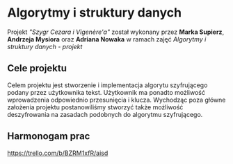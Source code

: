 # Algorytmy i struktury danych

Projekt *"Szygr Cezara i Vigenère'a"* został wykonany przez **Marka Supierz**, **Andrzeja Mysiora** oraz **Adriana Nowaka** w ramach zajęć *Algorytmy 
i struktury danych - projekt*

## Cele projektu
Celem projektu jest stworzenie i implementacja algorytu szyfrującego podany przez użytkownika tekst. Użytkownik ma ponadto możliwość wprowadzenia odpowiednio przesunięcia i klucza. Wychodząc poza główne założenia projektu postanowiliśmy stworzyć także możliwość deszyfrowania na zasadach podobnych do algorytmu szyfrującego.

## Harmonogam prac
https://trello.com/b/BZRM1xfR/aisd
